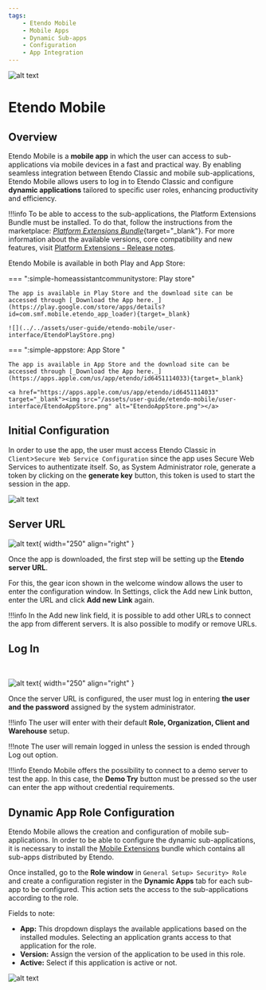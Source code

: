 ```yaml
---
tags:
    - Etendo Mobile
    - Mobile Apps
    - Dynamic Sub-apps
    - Configuration
    - App Integration
---
```


![alt text](../../assets/user-guide/etendo-mobile/getting-started/cover-getting-started-mobile.png)

# Etendo Mobile

## Overview

Etendo Mobile is a **mobile app** in which the user can access to sub-applications via mobile devices in a fast and practical way. By enabling seamless integration between Etendo Classic and mobile sub-applications, Etendo Mobile allows users to log in to Etendo Classic and configure **dynamic applications** tailored to specific user roles, enhancing productivity and efficiency.

!!!info
    To be able to access to the sub-applications, the Platform Extensions Bundle must be installed. To do that, follow the instructions from the marketplace: [_Platform Extensions Bundle_](https://marketplace.etendo.cloud/#/product-details?module=5AE4A287F2584210876230321FBEE614){target="_blank"}. For more information about the available versions, core compatibility and new features, visit [Platform Extensions - Release notes](https://docs.etendo.software/whats-new/release-notes/etendo-classic/bundles/platform-extensions/release-notes/).


Etendo Mobile is available in both Play and App Store:

=== ":simple-homeassistantcommunitystore: Play store"

    The app is available in Play Store and the download site can be accessed through [_Download the App here._](https://play.google.com/store/apps/details?id=com.smf.mobile.etendo_app_loader){target=_blank}

    ![](../../assets/user-guide/etendo-mobile/user-interface/EtendoPlayStore.png)

=== ":simple-appstore: App Store "

    The app is available in App Store and the download site can be accessed through [_Download the App here._](https://apps.apple.com/us/app/etendo/id6451114033){target=_blank}

    <a href="https://apps.apple.com/us/app/etendo/id6451114033" target="_blank"><img src="/assets/user-guide/etendo-mobile/user-interface/EtendoAppStore.png" alt="EtendoAppStore.png"></a>
    

## Initial Configuration

In order to use the app, the user must access Etendo Classic in `Client`>`Secure Web Service Configuration` since the app uses Secure Web Services to authentizate itself. So, as System Administrator role, generate a token by clicking on the **generate key** button, this token is used to start the session in the app.

![alt text](../../assets/user-guide/etendo-mobile/getting-started/getting-started-mobile-0.png)

## Server URL

![alt text](../../assets/user-guide/etendo-mobile/getting-started/getting-started-mobile-1.jpg){ width="250" align="right" }

Once the app is downloaded, the first step will be setting up the **Etendo server URL**.

For this, the gear icon shown in the welcome window allows the user to enter the configuration window. In Settings, click the Add new Link button, enter the URL and click **Add new Link** again.


!!!info
    In the Add new link field, it is possible to add other URLs to connect the app from different servers. It is also possible to modify or remove URLs.

## Log In
<br>

![alt text](../../assets/user-guide/etendo-mobile/getting-started/getting-started-mobile-2.jpg){ width="250" align="right" }

Once the server URL is configured, the user must log in entering **the user and the password** assigned by the system administrator.

!!!info
    The user will enter with their default **Role, Organization, Client and Warehouse** setup.

!!!note
    The user will remain logged in unless the session is ended through Log out option.  

!!!info
    Etendo Mobile offers the possibility to connect to a demo server to test the app. In this case, the **Demo Try** button must be pressed so the user can enter the app without credential requirements.

## Dynamic App Role Configuration

Etendo Mobile allows the creation and configuration of mobile sub-applications. In order to be able to configure the dynamic sub-applications, it is necessary to install the [Mobile Extensions](../etendo-mobile/bundles/mobile-extensions/mobile-extensions.md) bundle which contains all sub-apps distributed by Etendo. 

Once installed, go to the **Role window** in `General Setup> Security> Role` and create a configuration register in the **Dynamic Apps** tab for each sub-app to be configured. This action sets the access to the sub-applications according to the role.  

Fields to note:

- **App:** This dropdown displays the available applications based on the installed modules. Selecting an application grants access to that application for the role.
- **Version:** Assign the version of the application to be used in this role.
- **Active:** Select if this application is active or not.

![alt text](../../assets/user-guide/etendo-mobile/getting-started/getting-started-mobile-3.png)
